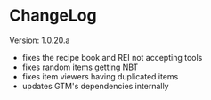 # ChangeLog

Version: 1.0.20.a

- fixes the recipe book and REI not accepting tools
- fixes random items getting NBT
- fixes item viewers having duplicated items
- updates GTM's dependencies internally
